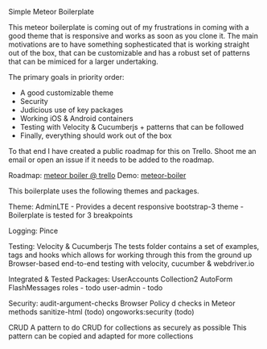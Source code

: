 Simple Meteor Boilerplate 

This meteor boilerplate is coming out of my frustrations in coming with a good theme that is responsive and works as soon as you clone it. The main motivations are to have something sophesticated that is working straight out of the box, that can be customizable and has a robust set of patterns that can be mimiced for a larger undertaking. 

The primary goals in priority order:
   - A good customizable theme
   - Security
   - Judicious use of key packages
   - Working iOS & Android containers
   - Testing with Velocity & Cucumberjs + patterns that can be followed
   - Finally, everything should work out of the box 

To that end I have created a public roadmap for this on Trello. Shoot me an email or open an issue if it needs to be added to the roadmap.

Roadmap: [meteor boiler @ trello][trello]
Demo: [meteor-boiler][demo]

This boilerplate uses the following themes and packages. 

Theme: AdminLTE
	- Provides a decent responsive bootstrap-3 theme 
	- Boilerplate is tested for 3 breakpoints

Logging:
	Pince

Testing:
	Velocity & Cucumberjs
	The tests folder contains a set of examples, tags and hooks which allows for working through this from the ground up
	Browser-based end-to-end testing with velocity, cucumber & webdriver.io

Integrated & Tested Packages:
	UserAccounts
	Collection2 
	AutoForm
	FlashMessages
	roles - todo
	user-admin - todo

Security:
	audit-argument-checks
	Browser Policy d
	checks in Meteor methods
	sanitize-html (todo)
	ongoworks:security (todo)

CRUD
   A pattern to do CRUD for collections as securely as possible
   This pattern can be copied and adapted for more collections

[trello]: https://trello.com/b/grrlZ9pd/meteor-boilerplate
[demo]: http://meteor-boiler.meteor.com

	